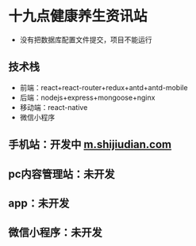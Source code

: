 # 十九点健康养生资讯站
- 没有把数据库配置文件提交，项目不能运行

## 技术栈
- 前端：react+react-router+redux+antd+antd-mobile
- 后端：nodejs+express+mongoose+nginx
- 移动端：react-native
- 微信小程序

## 手机站：开发中 [m.shijiudian.com](m.shijiudian.com)

## pc内容管理站：未开发

## app：未开发

## 微信小程序：未开发



